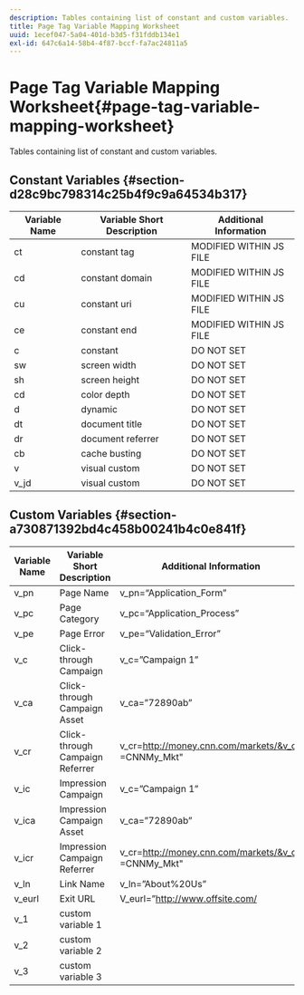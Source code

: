 ```yaml
---
description: Tables containing list of constant and custom variables.
title: Page Tag Variable Mapping Worksheet
uuid: 1ecef047-5a04-401d-b3d5-f31fddb134e1
exl-id: 647c6a14-58b4-4f87-bccf-fa7ac24811a5
---
```

# Page Tag Variable Mapping Worksheet{#page-tag-variable-mapping-worksheet}

Tables containing list of constant and custom variables.

## Constant Variables {#section-d28c9bc798314c25b4f9c9a64534b317}

|  Variable Name  | Variable Short Description  | Additional Information  |
|---|---|---|
|  ct  | constant tag  | MODIFIED WITHIN JS FILE  |
|  cd  | constant domain  | MODIFIED WITHIN JS FILE  |
|  cu  | constant uri  | MODIFIED WITHIN JS FILE  |
|  ce  | constant end  | MODIFIED WITHIN JS FILE  |
|  c  | constant  | DO NOT SET  |
|  sw  | screen width  | DO NOT SET  |
|  sh  | screen height  | DO NOT SET  |
|  cd  | color depth  | DO NOT SET  |
|  d  | dynamic  | DO NOT SET  |
|  dt  | document title  | DO NOT SET  |
|  dr  | document referrer  | DO NOT SET  |
|  cb  | cache busting  | DO NOT SET  |
|  v  | visual custom  | DO NOT SET  |
|  v_jd  | visual custom  | DO NOT SET  |

## Custom Variables {#section-a730871392bd4c458b00241b4c0e841f}

|  Variable Name  | Variable Short Description  | Additional Information  |
|---|---|---|
|  v_pn  | Page Name  | v_pn=“Application_Form”  |
|  v_pc  | Page Category  | v_pc=“Application_Process”  |
|  v_pe  | Page Error  | v_pe=“Validation_Error”  |
|  v_c  | Click-through Campaign  | v_c=”Campaign 1”  |
|  v_ca  | Click-through Campaign Asset  | v_ca=”72890ab”  |
|  v_cr  | Click-through Campaign Referrer  | v_cr=http://money.cnn.com/markets/&v_cp =CNNMy_Mkt"  |
|  v_ic  | Impression Campaign  | v_c=”Campaign 1”  |
|  v_ica  | Impression Campaign Asset  | v_ca=”72890ab”  |
|  v_icr  | Impression Campaign Referrer  | v_cr=http://money.cnn.com/markets/&v_cp =CNNMy_Mkt"  |
|  v_ln  | Link Name  | v_ln=”About%20Us”  |
|  v_eurl  | Exit URL  | V_eurl=”http://www.offsite.com/  |
|  v_1  | custom variable 1  |  |
|  v_2  | custom variable 2  |  |
|  v_3  | custom variable 3  |  |

